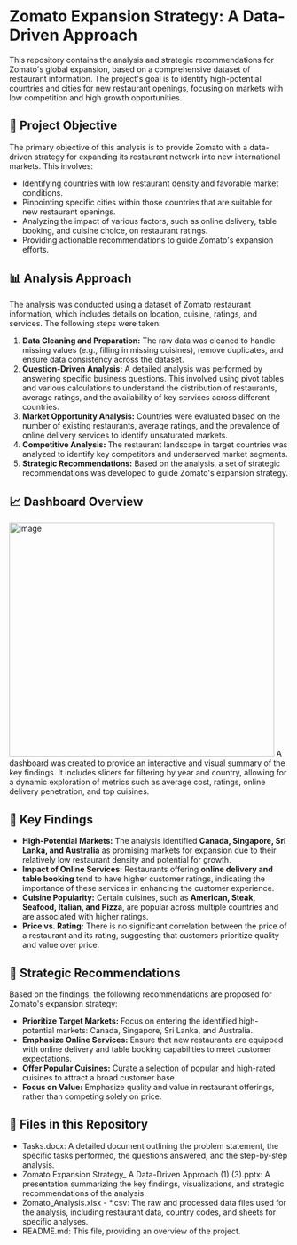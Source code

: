 # **Zomato Expansion Strategy: A Data-Driven Approach**

This repository contains the analysis and strategic recommendations for Zomato's global expansion, based on a comprehensive dataset of restaurant information. The project's goal is to identify high-potential countries and cities for new restaurant openings, focusing on markets with low competition and high growth opportunities.

## **📝 Project Objective**

The primary objective of this analysis is to provide Zomato with a data-driven strategy for expanding its restaurant network into new international markets. This involves:

* Identifying countries with low restaurant density and favorable market conditions.  
* Pinpointing specific cities within those countries that are suitable for new restaurant openings.  
* Analyzing the impact of various factors, such as online delivery, table booking, and cuisine choice, on restaurant ratings.  
* Providing actionable recommendations to guide Zomato's expansion efforts.

## **📊 Analysis Approach**

The analysis was conducted using a dataset of Zomato restaurant information, which includes details on location, cuisine, ratings, and services. The following steps were taken:

1. **Data Cleaning and Preparation:** The raw data was cleaned to handle missing values (e.g., filling in missing cuisines), remove duplicates, and ensure data consistency across the dataset.  
2. **Question-Driven Analysis:** A detailed analysis was performed by answering specific business questions. This involved using pivot tables and various calculations to understand the distribution of restaurants, average ratings, and the availability of key services across different countries.  
3. **Market Opportunity Analysis:** Countries were evaluated based on the number of existing restaurants, average ratings, and the prevalence of online delivery services to identify unsaturated markets.  
4. **Competitive Analysis:** The restaurant landscape in target countries was analyzed to identify key competitors and underserved market segments.  
5. **Strategic Recommendations:** Based on the analysis, a set of strategic recommendations was developed to guide Zomato's expansion strategy.

## **📈 Dashboard Overview**
<img width="478" height="421" alt="image" src="https://github.com/user-attachments/assets/eddefdee-e9e5-44bf-9628-1740fc312d18" />
A dashboard was created to provide an interactive and visual summary of the key findings. It includes slicers for filtering by year and country, allowing for a dynamic exploration of metrics such as average cost, ratings, online delivery penetration, and top cuisines.

## **🔑 Key Findings**

* **High-Potential Markets:** The analysis identified **Canada, Singapore, Sri Lanka, and Australia** as promising markets for expansion due to their relatively low restaurant density and potential for growth.  
* **Impact of Online Services:** Restaurants offering **online delivery and table booking** tend to have higher customer ratings, indicating the importance of these services in enhancing the customer experience.  
* **Cuisine Popularity:** Certain cuisines, such as **American, Steak, Seafood, Italian, and Pizza**, are popular across multiple countries and are associated with higher ratings.  
* **Price vs. Rating:** There is no significant correlation between the price of a restaurant and its rating, suggesting that customers prioritize quality and value over price.

## **🚀 Strategic Recommendations**

Based on the findings, the following recommendations are proposed for Zomato's expansion strategy:

* **Prioritize Target Markets:** Focus on entering the identified high-potential markets: Canada, Singapore, Sri Lanka, and Australia.  
* **Emphasize Online Services:** Ensure that new restaurants are equipped with online delivery and table booking capabilities to meet customer expectations.  
* **Offer Popular Cuisines:** Curate a selection of popular and high-rated cuisines to attract a broad customer base.  
* **Focus on Value:** Emphasize quality and value in restaurant offerings, rather than competing solely on price.

## **📂 Files in this Repository**

* Tasks.docx: A detailed document outlining the problem statement, the specific tasks performed, the questions answered, and the step-by-step analysis.  
* Zomato Expansion Strategy\_ A Data-Driven Approach (1) (3).pptx: A presentation summarizing the key findings, visualizations, and strategic recommendations of the analysis.  
* Zomato\_Analysis.xlsx \- \*.csv: The raw and processed data files used for the analysis, including restaurant data, country codes, and sheets for specific analyses.  
* README.md: This file, providing an overview of the project.
